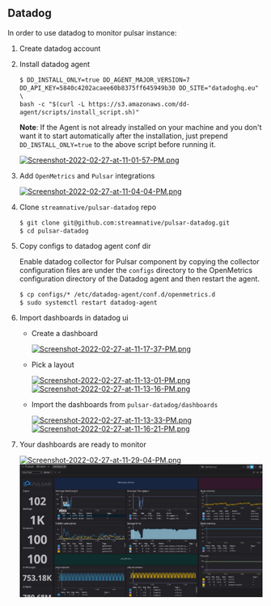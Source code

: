 ## Datadog
In order to use datadog to monitor pulsar instance:

1. Create datadog account

2. Install datadog agent
    ```
    $ DD_INSTALL_ONLY=true DD_AGENT_MAJOR_VERSION=7 DD_API_KEY=5840c4202acaee60b8375ff645949b30 DD_SITE="datadoghq.eu" \
    bash -c "$(curl -L https://s3.amazonaws.com/dd-agent/scripts/install_script.sh)"
    ```

    **Note**: If the Agent is not already installed on your machine and you don't want it to start automatically after the installation, just prepend `DD_INSTALL_ONLY=true` to the above script before running it.

    [![Screenshot-2022-02-27-at-11-01-57-PM.png](https://i.postimg.cc/SNh4sXK4/Screenshot-2022-02-27-at-11-01-57-PM.png)](https://postimg.cc/DmBHpwsp)


3. Add `OpenMetrics` and `Pulsar` integrations

    [![Screenshot-2022-02-27-at-11-04-04-PM.png](https://i.postimg.cc/DZGVfFkm/Screenshot-2022-02-27-at-11-04-04-PM.png)](https://postimg.cc/5YfKphtM)

4. Clone `streamnative/pulsar-datadog` repo
    ```
    $ git clone git@github.com:streamnative/pulsar-datadog.git
    $ cd pulsar-datadog
    ```

5. Copy configs to datadog agent conf dir

    Enable datadog collector for Pulsar component by copying the collector configuration files are under the `configs` directory to the OpenMetrics configuration directory of the Datadog agent and then restart the agent.
    ```
    $ cp configs/* /etc/datadog-agent/conf.d/openmetrics.d
    $ sudo systemctl restart datadog-agent
    ```

6. Import dashboards in datadog ui
    - Create a dashboard
    
      [![Screenshot-2022-02-27-at-11-17-37-PM.png](https://i.postimg.cc/h4HY4Np7/Screenshot-2022-02-27-at-11-17-37-PM.png)](https://postimg.cc/ThJ0CN8R)      
      
    - Pick a layout
    
      [![Screenshot-2022-02-27-at-11-13-01-PM.png](https://i.postimg.cc/NMCxn2PH/Screenshot-2022-02-27-at-11-13-01-PM.png)](https://postimg.cc/34pp4Nh8)
      [![Screenshot-2022-02-27-at-11-13-16-PM.png](https://i.postimg.cc/x8W3fDQj/Screenshot-2022-02-27-at-11-13-16-PM.png)](https://postimg.cc/jn47c1CB)
      
    - Import the dashboards from `pulsar-datadog/dashboards`
    
      [![Screenshot-2022-02-27-at-11-13-33-PM.png](https://i.postimg.cc/NjvkZcbp/Screenshot-2022-02-27-at-11-13-33-PM.png)](https://postimg.cc/bsLn247t)
      [![Screenshot-2022-02-27-at-11-16-21-PM.png](https://i.postimg.cc/hGp8J7n5/Screenshot-2022-02-27-at-11-16-21-PM.png)](https://postimg.cc/QBKKwCHQ)
      
 7. Your dashboards are ready to monitor
 
    [![Screenshot-2022-02-27-at-11-29-04-PM.png](https://i.postimg.cc/D0FBL3DC/Screenshot-2022-02-27-at-11-29-04-PM.png)](https://postimg.cc/njR4fgn7)
    ![Screenshot-2022-02-27-at-11-01-57-PM.png](https://github.com/streamnative/pulsar-datadog/blob/master/images/Broker.png)

    
